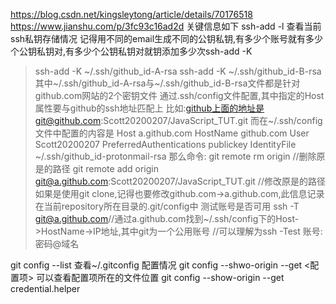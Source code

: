https://blog.csdn.net/kingsleytong/article/details/70176518
https://www.jianshu.com/p/3fc93c16ad2d
关键信息如下
ssh-add -l 查看当前ssh私钥存储情况
记得用不同的email生成不同的公钥私钥,有多少个账号就有多少个公钥私钥对,有多少个公钥私钥对就钥添加多少次ssh-add -K
> ssh-add -K ~/.ssh/github_id-A-rsa
> ssh-add -K ~/.ssh/github_id-B-rsa
其中~/.ssh/github_id-A-rsa与~/.ssh/github_id-B-rsa文件都是针对github.com网站的2个密钥文件
通过.ssh/config文件配置,其中指定的Host属性要与github的ssh地址匹配上
比如:github上面的地址是git@github.com:Scott20200207/JavaScript_TUT.git
而在~/.ssh/config文件中配置的内容是
Host a.github.com
HostName github.com
User Scott20200207
PreferredAuthentications publickey
IdentityFile ~/.ssh/github_id-protonmail-rsa
那么命令:
> git remote rm origin  //删除原是的路径
> git remote add origin git@a.github.com:Scott20200207/JavaScript_TUT.git //修改原是的路径
如果是使用git clone,记得也要修改github.com->a.github.com,此信息记录在当前repository所在目录的.git/config中
测试账号是否可用
> ssh -T git@a.github.com//通过a.github.com找到~/.ssh/config下的Host->HostName->IP地址,其中git为一个公用账号
//可以理解为ssh -Test 账号:密码@域名

git config --list 查看~/.gitconfig 配置情况
git config --shwo-origin --get <配置项> 可以查看配置项所在的文件位置
git config --show-origin --get credential.helper